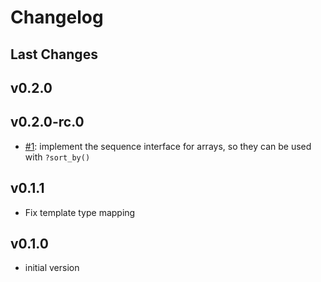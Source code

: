# Changelog

## Last Changes


## v0.2.0


## v0.2.0-rc.0

- [#1](https://github.com/aixigo/freemarker-loader/issues/1): implement the sequence interface for arrays, so they can be used with `?sort_by()`


## v0.1.1

- Fix template type mapping


## v0.1.0

- initial version
